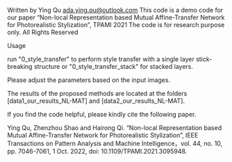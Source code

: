 Written by Ying Qu <ada.ying.qu@outlook.com>
This code is a demo code for our paper
“Non-local Representation based Mutual Affine-Transfer Network for Photorealistic Stylization”, TPAMI 2021
 The code is for research purpose only. All Rights Reserved

Usage

run "0_style_transfer" to perform style transfer with a single layer stick-breaking structure or "0_style_transfer_stack" for stacked layers. 

Please adjust the parameters based on the input images. 

The results of the proposed methods are located at the folders [data1_our_results_NL-MAT] and [data2_our_results_NL-MAT].

If you find the code helpful, please kindly cite the following paper.

Ying Qu, Zhenzhou Shao and Hairong Qi.
“Non-local Representation based Mutual Affine-Transfer Network for Photorealistic Stylization”,
IEEE Transactions on Pattern Analysis and Machine Intelligence，vol. 44, no. 10, pp. 7046-7061, 1 Oct. 2022, doi: 10.1109/TPAMI.2021.3095948.




